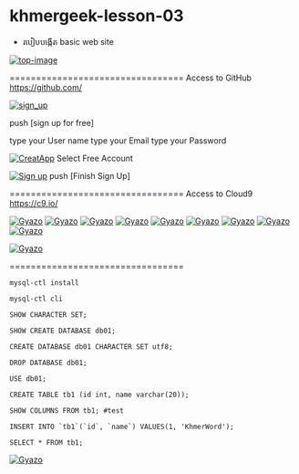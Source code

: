 # khmergeek-lesson-03

 - របៀបបង្កើត basic web site

[![top-image](https://i.gyazo.com/1ef3bdb97ea3b81dd9cc74d98485f325.gif)](https://gyazo.com/1ef3bdb97ea3b81dd9cc74d98485f325)

=================================
Access to  GitHub
https://github.com/


[![sign_up](https://i.gyazo.com/fcbc0598296a3f0d85ce810e5847fed8.png)](https://gyazo.com/fcbc0598296a3f0d85ce810e5847fed8)

push [sign up for free]

type your User name
type your Email
type your Password

[![CreatApp](https://i.gyazo.com/577fb3fbc6870eecb8b1a9d89561f44b.png)](https://gyazo.com/577fb3fbc6870eecb8b1a9d89561f44b)
Select Free Account

[![Sign up](https://i.gyazo.com/88c900a681f288bbcf4e75a01058a8c2.png)](https://gyazo.com/88c900a681f288bbcf4e75a01058a8c2)
push [Finish Sign Up]

=================================
Access to Cloud9
https://c9.io/

[![Gyazo](https://i.gyazo.com/40bc5180e72951edc224cb7f23582ee3.png)](https://gyazo.com/40bc5180e72951edc224cb7f23582ee3)
[![Gyazo](https://i.gyazo.com/b7f87c1fdf3c6d17aad347f585131461.png)](https://gyazo.com/b7f87c1fdf3c6d17aad347f585131461)
[![Gyazo](https://i.gyazo.com/bba2154ab9bb9d4801291048c212e6dc.png)](https://gyazo.com/bba2154ab9bb9d4801291048c212e6dc)
[![Gyazo](https://i.gyazo.com/ab45827bdf36fc2f1b36af20ddbc6ade.png)](https://gyazo.com/ab45827bdf36fc2f1b36af20ddbc6ade)
[![Gyazo](https://i.gyazo.com/74818b244b288658ce934c1973e4a76f.png)](https://gyazo.com/74818b244b288658ce934c1973e4a76f)
[![Gyazo](https://i.gyazo.com/d562bbf34891251e8368225ed9d81698.png)](https://gyazo.com/d562bbf34891251e8368225ed9d81698)
[![Gyazo](https://i.gyazo.com/36bd50e39671e7b8cc815045821f8198.png)](https://gyazo.com/36bd50e39671e7b8cc815045821f8198)
[![Gyazo](https://i.gyazo.com/0ec68aadd22d0a1ad11c2b86bdf115a6.png)](https://gyazo.com/0ec68aadd22d0a1ad11c2b86bdf115a6)
[![Gyazo](https://i.gyazo.com/e1011e472e8655564912366cd383d087.png)](https://gyazo.com/e1011e472e8655564912366cd383d087)

[![Gyazo](https://i.gyazo.com/7a45800fe32c74e2fabed35749b863b2.png)](https://gyazo.com/7a45800fe32c74e2fabed35749b863b2)


=================================

```
mysql-ctl install
```

```
mysql-ctl cli
```

```
SHOW CHARACTER SET;
```

```
SHOW CREATE DATABASE db01;
```

```
CREATE DATABASE db01 CHARACTER SET utf8;
```

```
DROP DATABASE db01;
```

```
USE db01;
```

```
CREATE TABLE tb1 (id int, name varchar(20));
```

```
SHOW COLUMNS FROM tb1; #test
```

```
INSERT INTO `tb1`(`id`, `name`) VALUES(1, 'KhmerWord');
```

```
SELECT * FROM tb1;
```

[![Gyazo](https://gyazo.com/42256f4126eb0b70ea073012c4363a89.png)](https://gyazo.com/42256f4126eb0b70ea073012c4363a89)
